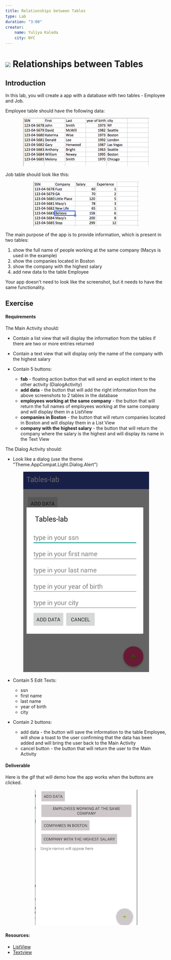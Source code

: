```yaml
---
title: Relationships between Tables
type: Lab
duration: "3:00"
creator:
    name: Yuliya Kaleda
    city: NYC
---
```


# ![](https://ga-dash.s3.amazonaws.com/production/assets/logo-9f88ae6c9c3871690e33280fcf557f33.png) Relationships between Tables

## Introduction


In this lab, you will create a app with a database with two tables - Employee and Job.  

Employee table should have the following data:  

<p align="center">
  <img src="./screenshots/employee.png">  
</p>

Job table should look like this:  

<p align="center">
  <img src="./screenshots/job.png">   
</p>

The main purpose of the app is to provide information, which is present in two tables:  

1.  show the full name of people working at the same company (Macys is used in the example)
2.  show the companies located in Boston  
3.  show the company with the highest salary  
4.  add new data to the table Employee

Your app doesn't need to look like the screenshot, but it needs to have the same functionality.


## Exercise

#### Requirements

The Main Activity should:  

- Contain a list view that will display the information from the tables if there are two or more entries returned
- Contain a text view that will display only the name of the company with the highest salary
- Contain 5 buttons:

    * **fab** - floating action button that will send an explicit intent to the other activity (DialogActivity)
    * **add data** - the button that will add the right information from the above screenshots to 2 tables in the database
    * **employees working at the same company** - the button that will return the full names of employees working at the same company and will display them in a ListView
    * **companies in Boston** - the button that will return companies located in Boston and will display them in a List View
    * **company with the highest salary** - the button that will return the company where the salary is the highest and will display its name in the Text View

The Dialog Activity should:  

- Look like a dialog (use the theme "Theme.AppCompat.Light.Dialog.Alert")  

<p align="center">
  <img src="./screenshots/dialog.png">
</p>

- Contain 5 Edit Texts:

    * ssn
    * first name
    * last name
    * year of birth
    * city

- Contain 2 buttons:

    * add data - the button will save the information to the table Employee, will show a toast to the user confirming that the data has been added and will bring the user back to the Main Activity
    * cancel button - the button that will return the user to the Main Activity

<!-- The app should be thread safe. To make app more responsive make sure to execute just one AsyncTask at a time. Thus, any async task that might be running, should be cancelled/stopped when another async task has just been started. -->

#### Deliverable

Here is the gif that will demo how the app works when the buttons are clicked.  

<p align="center">
  <img src="./screenshots/demo.gif" width="320">  
</p>

#### Resources:

- [ListView](https://developer.android.com/guide/topics/ui/layout/listview.html)
- [Textview](https://developer.android.com/reference/android/widget/TextView.html)

